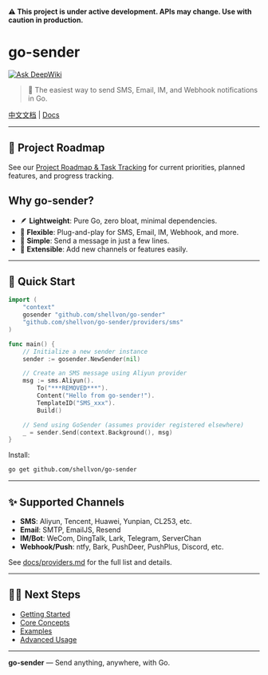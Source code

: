 **⚠️ This project is under active development. APIs may change. Use with caution in production.**

# go-sender

[![Ask DeepWiki](https://deepwiki.com/badge.svg)](https://deepwiki.com/shellvon/go-sender)

> 🚀 The easiest way to send SMS, Email, IM, and Webhook notifications in Go.

[中文文档](./README_CN.md) | [Docs](./docs/getting-started.md)

---

## 🚀 Project Roadmap

See our [Project Roadmap & Task Tracking](https://github.com/shellvon/go-sender/issues/1) for current priorities, planned features, and progress tracking.

## Why go-sender?

- 🪶 **Lightweight**: Pure Go, zero bloat, minimal dependencies.
- 🧩 **Flexible**: Plug-and-play for SMS, Email, IM, Webhook, and more.
- 🚀 **Simple**: Send a message in just a few lines.
- 🔌 **Extensible**: Add new channels or features easily.

---

## 🚀 Quick Start

```go
import (
	"context"
	gosender "github.com/shellvon/go-sender"
	"github.com/shellvon/go-sender/providers/sms"
)

func main() {
	// Initialize a new sender instance
	sender := gosender.NewSender(nil)

	// Create an SMS message using Aliyun provider
	msg := sms.Aliyun().
		To("***REMOVED***").
		Content("Hello from go-sender!").
		TemplateID("SMS_xxx").
		Build()

	// Send using GoSender (assumes provider registered elsewhere)
	_ = sender.Send(context.Background(), msg)
}
```

Install:

```bash
go get github.com/shellvon/go-sender
```

---

## ✨ Supported Channels

- **SMS**: Aliyun, Tencent, Huawei, Yunpian, CL253, etc.
- **Email**: SMTP, EmailJS, Resend
- **IM/Bot**: WeCom, DingTalk, Lark, Telegram, ServerChan
- **Webhook/Push**: ntfy, Bark, PushDeer, PushPlus, Discord, etc.

See [docs/providers.md](docs/providers.md) for the full list and details.

---

## 🧑‍💻 Next Steps

- [Getting Started](./docs/getting-started.md)
- [Core Concepts](./docs/concepts.md)
- [Examples](./docs/examples.md)
- [Advanced Usage](./docs/advanced.md)

---

**go-sender** — Send anything, anywhere, with Go.
